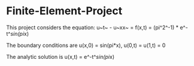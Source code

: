 # Finite-Element-Project

This project considers the equation: u~t~ - u~xx~ = f(x,t) = (pi^2^-1) * e^-t^*sin(pi*x)

The boundary conditions are u(x,0) = sin(pi*x), u(0,t) = u(1,t) = 0

The analytic solution is u(x,t) = e^-t^*sin(pi*x)

